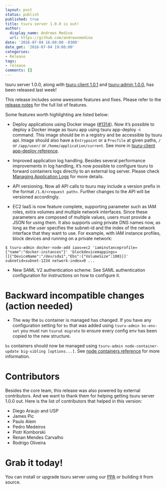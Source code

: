 ```yaml
---
layout: post
status: publish
published: true
title: tsuru server 1.0.0 is out!
author:
  display_name: Andrews Medina
  url: https://github.com/andrewsmedina
date: '2016-07-04 16:08:00 -0300'
date_gmt: '2016-07-04 19:08:00'
categories:
- Release
tags:
- release
comments: []
---
```


tsuru server 1.0.0, along with [tsuru client 1.0.1](https://github.com/tsuru/tsuru-client/releases/tag/1.0.1) and [tsuru-admin 1.0.0](https://github.com/tsuru/tsuru-admin/releases/tag/1.0.0), has been released last week!

This release includes some awesome features and fixes. Please refer to the [release notes](http://docs.tsuru.io/en/stable/releases/tsurud/1.0.0.html) for the full list of features.

Some features worth highlighting are listed below:

* Deploy applications using Docker image
([#1314](https://github.com/tsuru/tsuru/issues/1314)). Now it’s possible to deploy
a Docker image as tsuru app using tsuru app-deploy -i command. This image should
be in a registry and be accessible by tsuru api. Image should also have a
`Entrypoint` or a `Procfile` at given paths, `/` or `/app/user/` or
`/home/application/current`. See more in [tsuru-client app-deploy reference](https://tsuru-client.readthedocs.io/en/latest/reference.html#deploy).

* Improved application log handling. Besides several performance improvements in
log handling, it’s now possible to configure tsuru to forward containers logs
directly to an external log server. Please check [Managing Application Logs](https://docs.tsuru.io/master/managing/logs.html) for more details.

* API versioning. Now all API calls to tsuru may include a version prefix in the
format `/1.0/<request path>`. Further changes to the API will be versioned
accordingly.

* EC2 IaaS is now feature complete, supporting parameter such as IAM roles, extra volumes and multiple network interfaces. Since these parameters are composed of multiple values, users must provide a JSON for using them. It also supports using private DNS names now, as long as the user specifies the subnet-id and the index of the network interface that they want to use. For example, with IAM instance profiles, block devices and running on a private network:

```
$ tsuru-admin docker-node-add iaas=ec2 'iaminstanceprofile={"name":"docker-instances"}' 'blockdevicemappings=[[{"DeviceName":"/dev/sda1","Ebs":{"VolumeSize":100}}]' subnetid=subnet-1234 network-index=0 ...
```

* New SAML V2 authentication scheme. See SAML authentication configuration for
instructions on how to configure it.

Backward incompatible changes (action needed)
=============================================

* The way the `bs` container is managed has changed. If you have any
configuration setting for `bs` that was added using `tsuru-admin bs-env-set`
you must run `tsurud migrate` to ensure every config env has been copied to
the new structure.

`bs` containers should now be managed using
`tsuru-admin node-container-update big-sibling [options...]`. See
[node containers reference](https://tsuru-admin.readthedocs.io/en/master/reference.html#node-containers-management) for more information.

Contributors
============

Besides the core team, this release was also powered by external contributors.
And we want to thank them for helping getting tsuru server 1.0.0 out. Here is
the list of contributors that helped in this version:

- Diego Araujo and USP
- James Pic
- Paulo Alem
- Pedro Medeiros
- Piotr Komborski
- Renan Mendes Carvalho
- Rodrigo Oliveira

Grab it today!
==============

You can install or upgrade tsuru server using our [PPA](http://docs.tsuru.io/en/stable/installing/api.html#adding-repositories) or
building it from source.
